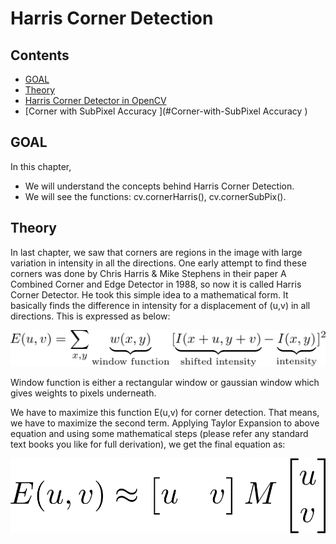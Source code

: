 # Harris Corner Detection 

## Contents

- [GOAL](#GOAL)
- [Theory](#Theory)
- [Harris Corner Detector in OpenCV ](#Harris-Corner-Detector-in-OpenCV )
- [Corner with SubPixel Accuracy ](#Corner-with-SubPixel Accuracy )

## GOAL

In this chapter,

- We will understand the concepts behind Harris Corner Detection.
- We will see the functions: cv.cornerHarris(), cv.cornerSubPix().

## Theory

In last chapter, we saw that corners are regions in the image with large variation in intensity in all the directions. One early attempt to find these corners was done by Chris Harris & Mike Stephens in their paper A Combined Corner and Edge Detector in 1988, so now it is called Harris Corner Detector. He took this simple idea to a mathematical form. It basically finds the difference in intensity for a displacement of (u,v) in all directions. This is expressed as below:

![$$ E(u,v) = \sum_{x,y} \underbrace{w(x,y)}_\text{window function} \, [\underbrace{I(x+u,y+v)}_\text{shifted intensity}-\underbrace{I(x,y)}_\text{intensity}]^2 $$](data/equation-1.png)

Window function is either a rectangular window or gaussian window which gives weights to pixels underneath.

We have to maximize this function E(u,v) for corner detection. That means, we have to maximize the second term. Applying Taylor Expansion to above equation and using some mathematical steps (please refer any standard text books you like for full derivation), we get the final equation as:

![$$ E(u,v) \approx \begin{bmatrix} u & v \end{bmatrix} M \begin{bmatrix} u \\ v \end{bmatrix} $$](data/equation-2.png)



